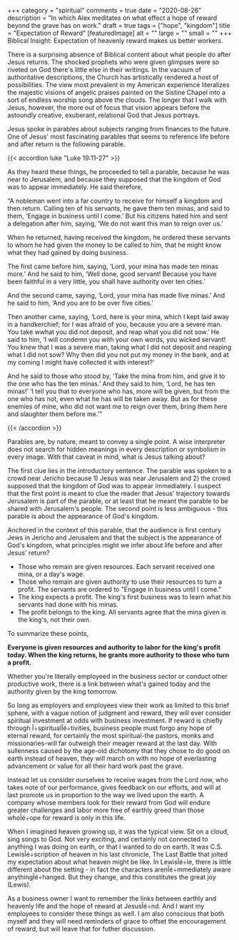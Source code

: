 +++
category = "spiritual"
comments = true
date = "2020-08-26"
description = "In which Alex meditates on what effect a hope of reward beyond the grave has on work."
draft = true
tags = ["hope", "kingdom"]
title = "Expectation of Reward"
[featuredImage]
  alt = ""
  large = ""
  small = ""
+++
Biblical Insight: Expectation of heavenly reward makes us better workers.

There is a surprising absence of Biblical content about what people do after Jesus returns. The shocked prophets who were given glimpses were so riveted on God there's little else in their writings. In the vacuum of authoritative descriptions, the Church has artistically rendered a host of possibilities. The view most prevalent in my American experience literalizes the majestic visions of angelic praises painted on the Sistine Chapel into a sort of endless worship song above the clouds. The longer that I walk with Jesus, however, the more out of focus that vision appears before the astoundly creative, exuberant, relational God that Jesus portrays.

Jesus spoke in parables about subjects ranging from finances to the future. One of Jesus' most fascinating parables that seems to reference life before and after return is the following parable.

{{< accordion luke "Luke 19:11-27" >}}

<p>As they heard these things, he proceeded to tell a parable, because he was near to Jerusalem, and because they supposed that the kingdom of God was to appear immediately. He said therefore,</p>

<p>“A nobleman went into a far country to receive for himself a kingdom and then return. Calling ten of his servants, he gave them ten minas, and said to them, ‘Engage in business until I come.’ But his citizens hated him and sent a delegation after him, saying, ‘We do not want this man to reign over us.’</p>

<p>When he returned, having received the kingdom, he ordered these servants to whom he had given the money to be called to him, that he might know what they had gained by doing business.</p>

<p>The first came before him, saying, ‘Lord, your mina has made ten minas more.’ And he said to him, ‘Well done, good servant! Because you have been faithful in a very little, you shall have authority over ten cities.’</p>

<p>And the second came, saying, ‘Lord, your mina has made five minas.’ And he said to him, ‘And you are to be over five cities.’</p>

<p>Then another came, saying, ‘Lord, here is your mina, which I kept laid away in a handkerchief; for I was afraid of you, because you are a severe man. You take wwhat you did not deposit, and reap what you did not sow.’ He said to him, ‘I will condemn you with your own words, you wicked servant! You knew that I was a severe man, taking what I did not deposit and reaping what I did not sow? Why then did you not put my money in the bank, and at my coming I might have collected it with interest?’</p>

<p>And he said to those who stood by, ‘Take the mina from him, and give it to the one who has the ten minas.’ And they said to him, ‘Lord, he has ten minas!’ ‘I tell you that to everyone who has, more will be given, but from the one who has not, even what he has will be taken away. But as for these enemies of mine, who did not want me to reign over them, bring them here and slaughter them before me.’”</p>

{{< /accordion >}}

Parables are, by nature, meant to convey a single point. A wise interpreter does not search for hidden meanings in every description or symbolism in every image. With that caveat in mind, what is Jesus talking about?

The first clue lies in the introductory sentence. The parable was spoken to a crowd near Jericho because 1) Jesus was near Jerusalem and 2) the crowd supposed that the kingdom of God was to appear immediately. I suspect that the first point is meant to clue the reader that Jesus' trajectory towards Jerusalem is part of the parable, or at least that he meant the parable to be shared with Jerusalem's people. The second point is less ambiguous - this parable is about the appearance of God's kingdom.

Anchored in the context of this parable, that the audience is first century Jews in Jericho and Jerusalem and that the subject is the appearance of God's kingdom, what principles might we infer about life before and after Jesus' return?

- Those who remain are given resources. Each servant received one mina, or a day's wage.
- Those who remain are given authority to use their resources to turn a profit. The servants are ordered to "Engage in business until I come."
- The king expects a profit. The king's first business was to learn what his servants had done with his minas.
- The profit belongs to the king. All servants agree that the mina given is the king's, not their own.

To summarize these points,

**Everyone is given resources and authority to labor for the king's profit today. When the king returns, he grants more authority to those who turn a profit.**

Whether you're literally employeed in the business sector or conduct other productive work, there is a link between what's gained today and the authority given by the king tomorrow.

So long as employers and employees view their work as limited to this brief sphere, with a vague notion of judgment and
reward, they will ever consider spiritual investment at odds with business investment. If reward is chiefly through
Î÷spiritualÎé÷tivities, business people must forgo any hope of eternal reward, for certainly the most spiritual-the
pastors, monks and missionaries-will far outweigh their meager reward at the last day. With sullenness caused by the
age-old dichotomy that they chose to do good on earth instead of heaven, they will march on with no hope of everlasting
advancement or value for all their hard work past the grave.

Instead let us consider ourselves to receive wages from the Lord now, who takes note of our performance, gives feedback
on our efforts, and will at last promote us in proportion to the way we lived upon the earth. A company whose members
look for their reward from God will endure greater challenges and labor more free of earthly greed than those whoÎé÷ope
for reward is only in this life.

When I imagined heaven growing up, it was the typical view. Sit on a cloud, sing songs to God. Not very exciting, and
certainly not connected to anything I was doing on earth, or that I wanted to do on earth. It was C.S. LewisÎé÷scription
of heaven in his last chronicle, The Last Battle that jolted my expectation about what heaven might be like. In
LewisÎé÷le, there is little different about the setting - in fact the characters arenÎé÷mmediately aware
anythingÎé÷hanged. But they change, and this constitutes the great joy (Lewis).

As a business owner I want to remember the links between earthly and heavenly life and the hope of reward at JesusÎé÷nd.
And I want my employees to consider these things as well. I am also conscious that both myself and they will need
reminders of grace to offset the encouragement of reward, but will leave that for futher discussion.
